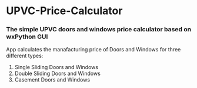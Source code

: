 # UPVC-Price-Calculator
### The simple UPVC doors and windows price calculator based on wxPython GUI<br>
App calculates the manafacturing price of Doors and Windows for three different types:<br>

1. Single Sliding Doors and Windows
2. Double Sliding Doors and Windows
3. Casement Doors and Windows
